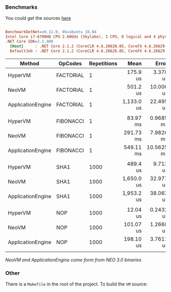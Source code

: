 ### Benchmarks

You could get the sources [here](https://github.com/CityOfZion/neo-hypervm/tree/development/tests/Neo.HyperVM.Benchmarks/Benchmarks)

``` ini

BenchmarkDotNet=v0.11.0, OS=ubuntu 16.04
Intel Core i7-6700HQ CPU 2.60GHz (Skylake), 1 CPU, 8 logical and 4 physical cores
.NET Core SDK=2.1.400
  [Host]     : .NET Core 2.1.2 (CoreCLR 4.6.26628.05, CoreFX 4.6.26629.01), 64bit RyuJIT
  DefaultJob : .NET Core 2.1.2 (CoreCLR 4.6.26628.05, CoreFX 4.6.26629.01), 64bit RyuJIT

```

|            Method |   OpCodes | Repetitions |       Mean |     Error |    StdDev |        Min |        Max |     Median | Rank |
|------------------ |---------- |------------ |-----------:|----------:|----------:|-----------:|-----------:|-----------:|-----:|
|           HyperVM | FACTORIAL |           1 |   175.9 us |  3.378 us |  3.469 us |   166.1 us |   182.8 us |   175.7 us |    1 |
|             NeoVM | FACTORIAL |           1 |   501.2 us | 10.006 us | 22.584 us |   462.0 us |   552.2 us |   502.3 us |    2 |
| ApplicationEngine | FACTORIAL |           1 | 1,133.0 us | 22.495 us | 34.353 us | 1,060.5 us | 1,198.3 us | 1,129.2 us |    3 |
| | | | | | | | | | |
|           HyperVM | FIBONACCI |           1 |  83.97 ms |  0.9685 ms |  0.7561 ms |  82.20 ms |  85.42 ms |  83.93 ms |    1 |
|             NeoVM | FIBONACCI |           1 | 291.73 ms |  7.9826 ms |  8.5413 ms | 281.57 ms | 310.59 ms | 288.72 ms |    2 |
| ApplicationEngine | FIBONACCI |           1 | 549.11 ms | 10.5625 ms | 12.5739 ms | 524.01 ms | 568.39 ms | 552.76 ms |    3 |
| | | | | | | | | | |
|           HyperVM | SHA1 |        1000 |   489.4 us |  9.713 us | 14.54 us |   490.3 us |   466.2 us |   523.7 us |    1 |
|             NeoVM | SHA1 |        1000 | 1,650.0 us | 32.977 us | 61.12 us | 1,643.6 us | 1,579.0 us | 1,819.8 us |    2 |
| ApplicationEngine | SHA1 |        1000 | 1,953.2 us | 38.063 us | 56.97 us | 1,918.0 us | 1,895.0 us | 2,074.3 us |    3 |
| | | | | | | | | | |
|           HyperVM |     NOP |        1000 |  12.04 us | 0.2432 us | 0.3565 us |  11.33 us |  12.96 us |  12.03 us |    1 |
|             NeoVM |     NOP |        1000 | 101.07 us | 1.2668 us | 1.1230 us |  99.89 us | 103.42 us | 100.79 us |    2 |
| ApplicationEngine |     NOP |        1000 | 198.10 us | 3.7617 us | 3.6945 us | 191.56 us | 204.89 us | 198.66 us |    3 |
| | | | | | | | | | |

*NeoVM and ApplicationEngine come form from NEO 3.0 binaries*

### Other
There is a `Makefile` in the root of the project. To build the `VM` source:
